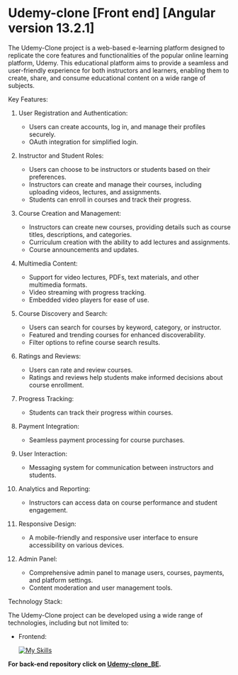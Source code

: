# Udemy-clone [Front end] [Angular version 13.2.1]

The Udemy-Clone project is a web-based e-learning platform designed to replicate the core features and functionalities of the popular online learning platform, Udemy. This educational platform aims to provide a seamless and user-friendly experience for both instructors and learners, enabling them to create, share, and consume educational content on a wide range of subjects.

Key Features:

1. User Registration and Authentication:
   - Users can create accounts, log in, and manage their profiles securely.
   - OAuth integration for simplified login.

2. Instructor and Student Roles:
   - Users can choose to be instructors or students based on their preferences.
   - Instructors can create and manage their courses, including uploading videos, lectures, and assignments.
   - Students can enroll in courses and track their progress.

3. Course Creation and Management:
   - Instructors can create new courses, providing details such as course titles, descriptions, and categories.
   - Curriculum creation with the ability to add lectures and assignments.
   - Course announcements and updates.

4. Multimedia Content:
   - Support for video lectures, PDFs, text materials, and other multimedia formats.
   - Video streaming with progress tracking.
   - Embedded video players for ease of use.

5. Course Discovery and Search:
   - Users can search for courses by keyword, category, or instructor.
   - Featured and trending courses for enhanced discoverability.
   - Filter options to refine course search results.

6. Ratings and Reviews:
   - Users can rate and review courses.
   - Ratings and reviews help students make informed decisions about course enrollment.

7. Progress Tracking:
   - Students can track their progress within courses.

8. Payment Integration:
   - Seamless payment processing for course purchases.

9. User Interaction:
   - Messaging system for communication between instructors and students.

10. Analytics and Reporting:
    - Instructors can access data on course performance and student engagement.

11. Responsive Design:
    - A mobile-friendly and responsive user interface to ensure accessibility on various devices.

12. Admin Panel:
    - Comprehensive admin panel to manage users, courses, payments, and platform settings.
    - Content moderation and user management tools.

Technology Stack:

The Udemy-Clone project can be developed using a wide range of technologies, including but not limited to:

- Frontend: 

   [![My Skills](https://skillicons.dev/icons?i=angular,ts,html,css)](https://skillicons.dev)

**For back-end repository click on <a href="https://github.com/jitesh8182/Udemy-clone_BE">Udemy-clone_BE</a>.**
